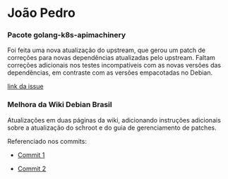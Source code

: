 # João Pedro

### Pacote golang-k8s-apimachinery

Foi feita uma nova atualização do upstream, que gerou um patch de correções para novas dependências atualizadas pelo upstream. Faltam correções adicionais nos testes incompatíveis com as novas versões das dependências, em contraste com as versões empacotadas no Debian.

[link da issue](https://salsa.debian.org/debian-brasil-team/docs/-/issues/333)

### Melhora da Wiki Debian Brasil

Atualizações em duas páginas da wiki, adicionando instruções adicionais sobre a atualização do schroot e do guia de gerenciamento de patches.

Referenciado nos commits:

- [Commit 1](https://salsa.debian.org/debian-brasil-team/docs/-/commit/4aab0960b6cc54f704d82a1f8cb17fc8166ce428)

- [Commit 2](https://salsa.debian.org/debian-brasil-team/docs/-/commit/70f75ccb7b5a624b8e5d9028613c908ab48961d1)





